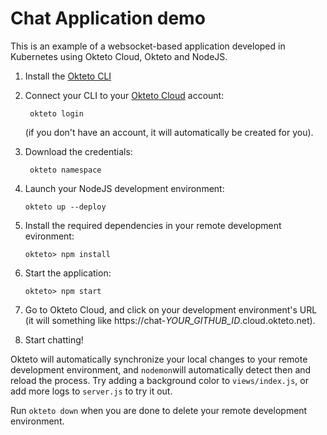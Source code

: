 # Chat Application demo
This is an example of a websocket-based application developed in Kubernetes using Okteto Cloud, Okteto and NodeJS.

1. Install the [Okteto CLI](https://okteto.com/docs/getting-started/installation)

1. Connect your CLI to your [Okteto Cloud](https://cloud.okteto.com) account: 
      
        okteto login 

      (if you don't have an account, it will automatically be created for you).

1. Download the credentials: 

        okteto namespace

1. Launch your NodeJS development environment:

       okteto up --deploy

1. Install the required dependencies in your remote development evironment: 

       okteto> npm install

1. Start the application: 

       okteto> npm start

1. Go to Okteto Cloud, and click on your 
development environment's URL (it will something like https://chat-*YOUR_GITHUB_ID*.cloud.okteto.net).

1. Start chatting!

Okteto will automatically synchronize your local changes to your remote development environment, and `nodemon`will automatically detect then and reload the process. Try adding a background color to `views/index.js`, or add more logs to `server.js` to try it out.

Run `okteto down` when you are done to delete your remote development environment.

